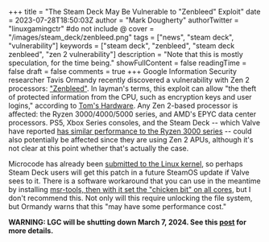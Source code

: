 +++
title = "The Steam Deck May Be Vulnerable to \"Zenbleed\" Exploit"
date = 2023-07-28T18:50:03Z
author = "Mark Dougherty"
authorTwitter = "linuxgamingctr" #do not include @
cover = "/images/steam_deck/zenbleed.png"
tags = ["news", "steam deck", "vulnerability"]
keywords = ["steam deck", "zenbleed", "steam deck zenbleed", "zen 2 vulnerability"]
description = "Note that this is mostly speculation, for the time being."
showFullContent = false
readingTime = false
draft = false
comments = true
+++
Google Information Security researcher Tavis Ormandy recently discovered a vulnerability with Zen 2 processors: ["Zenbleed"](https://lock.cmpxchg8b.com/zenbleed.html). In layman's terms, this exploit can allow "the theft of protected information from the CPU, such as encryption keys and user logins," according to [Tom's Hardware](https://www.tomshardware.com/news/zenbleed-bug-allows-data-theft-from-amds-zen-2-processors-patches-released). Any Zen 2-based processor is affected: the Ryzen 3000/4000/5000 series, and AMD's EPYC data center processors. PS5, Xbox Series consoles, and the Steam Deck -- which Valve have reported [has similar performance to the Ryzen 3000 series](https://www.techradar.com/news/valve-claims-the-steam-deck-can-handle-any-game-you-throw-at-it-including-aaas) -- could also potentially be affected since they are using Zen 2 APUs, although it's not clear at this point whether that's actually the case.

Microcode has already been [submitted to the Linux kernel](https://git.kernel.org/pub/scm/linux/kernel/git/firmware/linux-firmware.git/commit/?id=0bc3126c9cfa0b8c761483215c25382f831a7c6f), so perhaps Steam Deck users will get this patch in a future SteamOS update if Valve sees to it. There is a software workaround that you can use in the meantime by installing [msr-tools, then with it set the "chicken bit" on all cores](https://lock.cmpxchg8b.com/zenbleed.html#solution), but I don't recommend this. Not only will this require unlocking the file system, but Ormandy warns that this "may have some performance cost."

**WARNING: LGC will be shutting down March 7, 2024. See this [post](https://linuxgamingcentral.com/posts/the-end-of-lgc/) for more details.**
